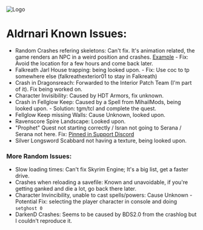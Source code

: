 ![Logo](https://i.imgur.com/qOPBy7D.png)

# Aldrnari Known Issues:

- Random Crashes refering skeletons: Can't fix. It's animation related, the game renders an NPC in a weird position and crashes. [Example](https://pastebin.com/1rjAwJnp) - Fix: Avoid the location for a few hours and come back later.
- Falkreath Jarl House trapping: being looked upon. - Fix: Use coc to tp somewhere else (falkreathexterior01 to stay in Falkreath)
- Crash in Dragonsreach: Forwarded to the Interior Patch Team (I'm part of it). Fix being worked on.
- Character Invisibility: Caused by HDT Armors, fix unknown. 
- Crash in Fellglow Keep: Caused by a Spell from MihailMods, being looked upon. - Solution: tgm/tcl and complete the quest.
- Fellglow Keep missing Walls: Cause Unknown, looked upon.
- Ravenscore Spire Landscape: Looked upon.
- "Prophet" Quest not starting correctly / Isran not going to Serana / Serana not here. Fix: [Pinned in Support Discord](http://prntscr.com/1stoif9)
- Silver Longsword Scabbard not having a texture, being looked upon.

### More Random Issues:
- Slow loading times: Can't fix Skyrim Engine; It's a big list, get a faster drive.
- Crashes when reloading a savefile: Known and unavoidable, if you're getting ganked and die a lot, go back there later.
- Character Invincibility, unable to cast spells/powers: Cause Unknown - Potential Fix: selecting the player character in console and doing ``setghost 0``
- DarkenD Crashes: Seems to be caused by BDS2.0 from the crashlog but I couldn't reproduce it.
